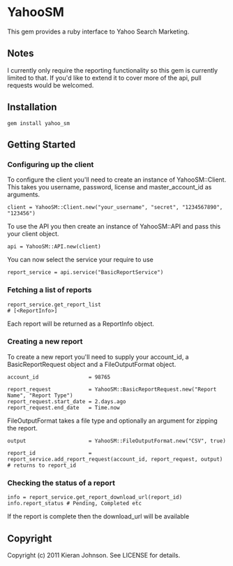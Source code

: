 # YahooSM

This gem provides a ruby interface to Yahoo Search Marketing.

## Notes

I currently only require the reporting functionality so this gem is currently limited to that.
If you'd like to extend it to cover more of the api, pull requests would be welcomed.

## Installation

    gem install yahoo_sm
    
## Getting Started

### Configuring up the client

To configure the client you'll need to create an instance of YahooSM::Client. This takes you username, password, license and master_account_id as arguments.
    
    client = YahooSM::Client.new("your_username", "secret", "1234567890", "123456")
    
To use the API you then create an instance of YahooSM::API and pass this your client object.

    api = YahooSM::API.new(client)

You can now select the service your require to use

    report_service = api.service("BasicReportService")

### Fetching a list of reports

    report_service.get_report_list
    # [<ReportInfo>]
Each report will be returned as a ReportInfo object.    
    
### Creating a new report
    
To create a new report you'll need to supply your account_id, a BasicReportRequest object and a FileOutputFormat object.

    account_id                = 98765
    
    report_request            = YahooSM::BasicReportRequest.new("Report Name", "Report Type")
    report_request.start_date = 2.days.ago
    report_request.end_date   = Time.now

FileOutputFormat takes a file type and optionally an argument for zipping the report.
    
    output                    = YahooSM::FileOutputFormat.new("CSV", true)
    
    report_id                 = report_service.add_report_request(account_id, report_request, output)
    # returns to report_id
    
### Checking the status of a report

    info = report_service.get_report_download_url(report_id)
    info.report_status # Pending, Completed etc

If the report is complete then the download_url will be available
    
## Copyright

Copyright (c) 2011 Kieran Johnson. See LICENSE for details.